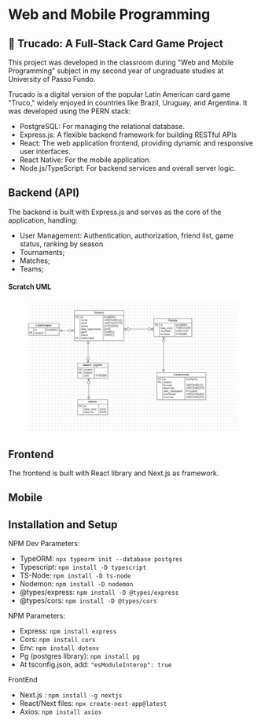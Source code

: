 # Web and Mobile Programming

## 📖 Trucado: A Full-Stack Card Game Project
This project was developed in the classroom during "Web and Mobile Programming" subject in my second year of ungraduate studies at University of Passo Fundo.

Trucado is a digital version of the popular Latin American card game "Truco," widely enjoyed in countries like Brazil, Uruguay, and Argentina. It was developed using the PERN stack:

- PostgreSQL: For managing the relational database.
- Express.js: A flexible backend framework for building RESTful APIs
- React: The web application frontend, providing dynamic and responsive user interfaces.
- React Native: For the mobile application.
- Node.js/TypeScript: For backend services and overall server logic.

## Backend (API)
The backend is built with Express.js and serves as the core of the application, handling:

- User Management: Authentication, authorization, friend list, game status, ranking by season
- Tournaments;
- Matches;
- Teams;

#### Scratch UML
<div align="center">
    <img src="uml.jpg" width=85%>
</div>

## Frontend
The frontend is built with React library and Next.js as framework.

## Mobile

## Installation and Setup
NPM Dev Parameters:
- TypeORM: `npx typeorm init --database postgres`
- Typescript: `npm install -D typescript`
- TS-Node: `npm install -D ts-node`
- Nodemon: `npm install -D nodemon`
- @types/express: `npm install -D @types/express`
- @types/cors: `npm install -D @types/cors`

NPM Parameters:
- Express: `npm install express`
- Cors: `npm install cors`
- Env: `npm install dotenv`
- Pg (postgres library): `npm install pg`
- At tsconfig.json, add: `"esModuleInterop": true`


FrontEnd
- Next.js : `npm install -g nextjs`
- React/Next files: `npx create-next-app@latest`
- Axios: `npm install axios`
